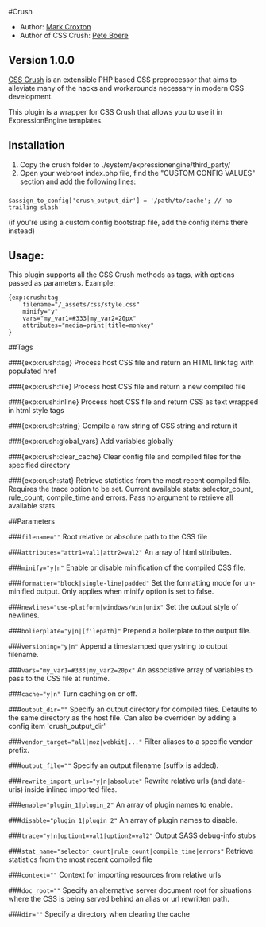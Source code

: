 #Crush

* Author: [Mark Croxton](http://hallmark-design.co.uk/)
* Author of CSS Crush: [Pete Boere](https://github.com/peteboere)

## Version 1.0.0

[CSS Crush](https://github.com/peteboere/css-crush) is an extensible PHP based CSS preprocessor that aims to alleviate many of the hacks and workarounds necessary in modern CSS development.

This plugin is a wrapper for CSS Crush that allows you to use it in ExpressionEngine templates.

## Installation

1. Copy the crush folder to ./system/expressionengine/third_party/
2. Open your webroot index.php file, find the "CUSTOM CONFIG VALUES" section and add the following lines:

###
	
	$assign_to_config['crush_output_dir'] = '/path/to/cache'; // no trailing slash


(if you're using a custom config bootstrap file, add the config items there instead)


## Usage:

This plugin supports all the CSS Crush methods as tags, with options passed as parameters. Example:

	{exp:crush:tag 
		filename="/_assets/css/style.css"
		minify="y"
		vars="my_var1=#333|my_var2=20px"
		attributes="media=print|title=monkey"
	} 

##Tags

###{exp:crush:tag}
Process host CSS file and return an HTML link tag with populated href

###{exp:crush:file}
Process host CSS file and return a new compiled file

###{exp:crush:inline}
Process host CSS file and return CSS as text wrapped in html style tags

###{exp:crush:string}
Compile a raw string of CSS string and return it

###{exp:crush:global_vars}
Add variables globally

###{exp:crush:clear_cache}
Clear config file and compiled files for the specified directory

###{exp:crush:stat}
Retrieve statistics from the most recent compiled file. 
Requires the trace option to be set. 
Current available stats: selector_count, rule_count, compile_time and errors. 
Pass no argument to retrieve all available stats.


##Parameters

###`filename=""`
Root relative or absolute path to the CSS file

###`attributes="attr1=val1|attr2=val2"`
An array of html sttributes.

###`minify="y|n"`
Enable or disable minification of the compiled CSS file.

###`formatter="block|single-line|padded"`
Set the formatting mode for un-minified output. 
Only applies when minify option is set to false.

###`newlines="use-platform|windows/win|unix"`
Set the output style of newlines.

###`bolierplate="y|n|[filepath]"`
Prepend a boilerplate to the output file.

###`versioning="y|n"`
Append a timestamped querystring to output filename.

###`vars="my_var1=#333|my_var2=20px"`
An associative array of variables to pass to the CSS file at runtime.

###`cache="y|n"`
Turn caching on or off.

###`output_dir=""`
Specify an output directory for compiled files. 
Defaults to the same directory as the host file.
Can also be overriden by adding a config item 'crush_output_dir'

###`vendor_target="all|moz|webkit|..."`
Filter aliases to a specific vendor prefix.

###`output_file=""`
Specify an output filename (suffix is added).

###`rewrite_import_urls="y|n|absolute"`
Rewrite relative urls (and data-uris) inside inlined imported files.

###`enable="plugin_1|plugin_2"`
An array of plugin names to enable.

###`disable="plugin_1|plugin_2"`
An array of plugin names to disable.

###`trace="y|n|option1=val1|option2=val2"`
Output SASS debug-info stubs

###`stat_name="selector_count|rule_count|compile_time|errors"`
Retrieve statistics from the most recent compiled file

###`context=""`
Context for importing resources from relative urls

###`doc_root=""`
Specify an alternative server document root for situations where 
the CSS is being served behind an alias or url rewritten path.

###`dir=""`
Specify a directory when clearing the cache
